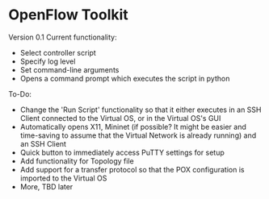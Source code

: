 # OpenFlow Toolkit

Version 0.1
Current functionality:

* Select controller script
* Specify log level
* Set command-line arguments
* Opens a command prompt which executes the script in python

To-Do:

* Change the 'Run Script' functionality so that it either executes in an SSH Client connected to the Virtual OS, or in the Virtual OS's GUI
* Automatically opens X11, Mininet (if possible? It might be easier and time-saving to assume that the Virtual Network is already running) and an SSH Client
* Quick button to immediately access PuTTY settings for setup
* Add functionality for Topology file
* Add support for a transfer protocol so that the POX configuration is imported to the Virtual OS
* More, TBD later
